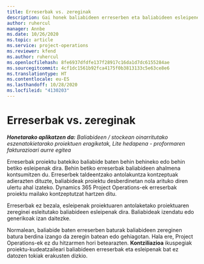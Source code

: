 ```yaml
---
title: Erreserbak vs. zereginak
description: Gai honek baliabideen erreserben eta baliabideen esleipenen arteko desberdintasunak eskaintzen ditu.
author: ruhercul
manager: Annbe
ms.date: 10/26/2020
ms.topic: article
ms.service: project-operations
ms.reviewer: kfend
ms.author: ruhercul
ms.openlocfilehash: 8fe6937dfdfe137f28917c16da1d7dc6155284ae
ms.sourcegitcommit: 4cf1dc1561b92fca4175f0b3813133c5e63ce8e6
ms.translationtype: HT
ms.contentlocale: eu-ES
ms.lasthandoff: 10/28/2020
ms.locfileid: "4130203"
---
```

# <a name="bookings-vs-assignments"></a>Erreserbak vs. zereginak

_**Honetarako aplikatzen da:** Baliabideen / stockean oinarritutako eszenatokietarako proiektuen eragiketak, Lite hedapena - proformaren fakturazioari aurre egitea_

Erreserbak proiektu batekiko baliabide baten behin behineko edo behin betiko esleipenak dira. Behin betiko erreserbak baliabideen ahalmena kontsumitzen du. Erreserbek taldeentzako antolakuntza kontzeptuak adierazten dituzte, baliabideak proiektu desberdinetan nola arituko diren ulertu ahal izateko. Dynamics 365 Project Operations-ek erreserbak proiektu mailako kontzeptutzat hartzen ditu. 

Erreserbak ez bezala, esleipenak proiektuaren antolaketako proiektuaren zereginei esleitutako baliabideen esleipenak dira. Baliabideak izendatu edo generikoak izan daitezke. 

Normalean, baliabide baten erreserben baturak baliabideen zereginen batura berdina izango da zeregin batean edo gehiagotan. Hala ere, Project Operations-ek ez du hitzarmen hori betearazten. **Kontziliazioa** ikuspegiak proiektu-kudeatzaileari baliabideen erreserbak eta esleipenak bat ez datozen tokiak erakusten dizkio.
